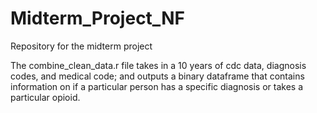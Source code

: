 # Midterm_Project_NF
Repository for the midterm project

The combine_clean_data.r file takes in a 10 years of cdc data, diagnosis codes, and medical code; and outputs a binary dataframe that contains information on if a particular person has a specific diagnosis or takes a particular opioid.
